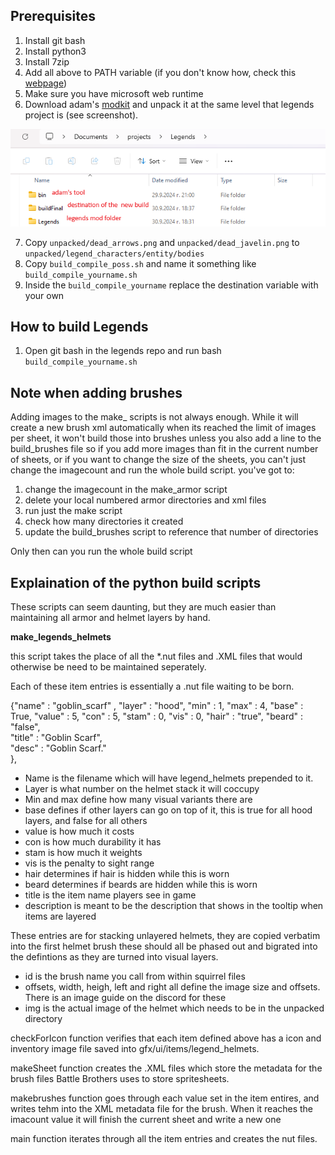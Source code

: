## Prerequisites ##

1. Install git bash
2. Install python3
3. Install 7zip
4. Add all above to PATH variable (if you don't know how, check this [webpage](https://www.computerhope.com/issues/ch000549.htm))
5. Make sure you have microsoft web runtime
6. Download adam's [modkit](http://www.adammil.net/blog/v133_Battle_Brothers_mod_kit.html#modkit) and unpack it at the same level that legends project is (see screenshot).

![dir_structure.webp](dir_structure.webp)

7. Copy `unpacked/dead_arrows.png` and `unpacked/dead_javelin.png` to `unpacked/legend_characters/entity/bodies`
8. Copy `build_compile_poss.sh` and name it something like `build_compile_yourname.sh`
9. Inside the `build_compile_yourname` replace the destination variable with your own


## How to build Legends ##

1. Open git bash in the legends repo and run bash `build_compile_yourname.sh`

## Note when adding brushes ## 
Adding images to the make_ scripts is not always enough. 
While it will create a new brush xml automatically when its reached the limit of images per sheet, it won't build those into brushes unless you also add a line to the build_brushes file
so if you add more images than fit in the current number of sheets,  or if you want to change the size of the sheets,   you can't just change the imagecount and run the whole build script.
you've got to:
1. change the imagecount in the make_armor script
2. delete your local numbered armor directories and xml files
3. run just the make script
4. check how many directories it created
5. update the build_brushes script to reference that number of directories

Only then can you run the whole build script 


## Explaination of the python build scripts ##
These scripts can seem daunting, but they are much easier than maintaining all armor and helmet layers by hand. 


**make_legends_helmets** 

this script takes the place of all the *.nut files and .XML files that would otherwise be need to be maintained seperately. 

Each of these item entries is essentially a .nut file waiting to be born. 

{"name" : "goblin_scarf"                     , "layer" : "hood", "min" : 1, "max" : 4, "base" : True, "value" : 5, "con" : 5, "stam" : 0, "vis" : 0, "hair" : "true", "beard" : "false",  \
 "title" :  "Goblin Scarf", \
 "desc" :  "Goblin Scarf." \
},

- Name is the filename which will have legend_helmets prepended to it.   
- Layer is what number on the helmet stack it will coccupy
- Min and max define how many visual variants there are 
- base defines if other layers can go on top of it, this is true for all hood layers, and false for all others 
- value is how much it costs 
- con is how much durability it has
- stam is how much it weights 
- vis is the penalty to sight range
- hair determines if hair is hidden while this is worn 
- beard determines if beards are hidden while this is worn 
- title is the item name players see in game 
- description is meant to be the description that shows in the tooltip when items are layered 


These entries are for stacking unlayered helmets, they are copied verbatim into the first helmet brush
<sprite id="italo_norman_helm_named_01" offsetY="35" ic="FF383D5F" width="104" height="142" img="entity\legend_helmets\italo_norman_helm_named_01.png" left="-31" right="30" top="-18" bottom="70" />
these should all be phased out and bigrated into the defintions as they are turned into visual layers. 
- id is the brush name you call from within squirrel files 
- offsets, width, heigh, left and right all define the image size and offsets. There is an image guide on the discord for these 
- img is the actual image of the helmet which needs to be in the unpacked directory 


checkForIcon function verifies that each item defined above has a icon and inventory image file saved into gfx/ui/items/legend_helmets. 

makeSheet function creates the .XML files which store the metadata for the brush files Battle Brothers uses to store spritesheets. 

makebrushes function goes through each value set in the item entires, and writes tehm into the XML metadata file for the brush. When it reaches the imacount value it will finish the current sheet and write a new one

main function iterates through all the item entries and creates the nut files. 